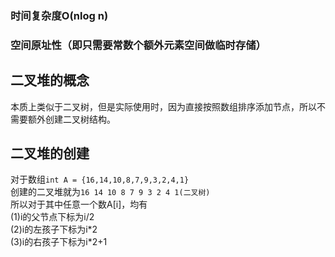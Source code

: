 ### 时间复杂度O(nlog n)
### 空间原址性（即只需要常数个额外元素空间做临时存储）  
## 二叉堆的概念  
本质上类似于二叉树，但是实际使用时，因为直接按照数组排序添加节点，所以不需要额外创建二叉树结构。
## 二叉堆的创建
对于数组``` int A = {16,14,10,8,7,9,3,2,4,1} ```  
创建的二叉堆就为```16 14 10 8 7 9 3 2 4 1(二叉树)```  
所以对于其中任意一个数A[i]，均有  
(1)i的父节点下标为i/2  
(2)i的左孩子下标为i\*2    
(3)i的右孩子下标为i\*2+1  
